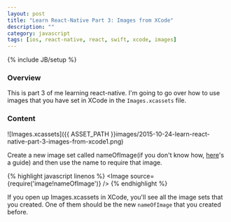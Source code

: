 ```yaml
---
layout: post
title: "Learn React-Native Part 3: Images from XCode"
description: ""
category: javascript
tags: [ios, react-native, react, swift, xcode, images]
---
```

{% include JB/setup %}

<!-- Overview -->
<h3>Overview</h3>

This is part 3 of me learning react-native. I'm going to go over how to use images that you have set in XCode in the `Images.xcassets` file.

<!-- Content -->
<h3>Content</h3>

![Images.xcassets]({{ ASSET_PATH }}images/2015-10-24-learn-react-native-part-3-images-from-xcode1.png)

Create a new image set called nameOfImage(if you don't know how, [here](http://stackoverflow.com/questions/19441935/use-of-xcassets)'s a guide) and then use the name to require that image.

<!-- Code _______________________________________-->
{% highlight javascript linenos %}
<Image source={require('image!nameOfImage')} />
{% endhighlight %}
<!-- /Code ^^^^^^^^^^^^^^^^^^^^^^^^^^^^^^^^^^^^^^-->

If you open up Images.xcassets in XCode, you'll see all the image sets that you created. One of them should be the new `nameOfImage` that you created before.